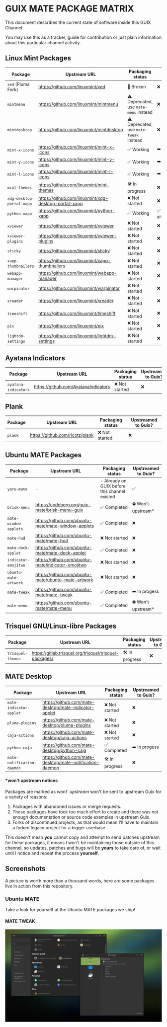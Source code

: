 # GUIX MATE PACKAGE MATRIX

This document describes the current state of software inside this GUIX Channel.

You may use this as a tracker, guide for contribution or just plain information
about this particular channel activity.

## Linux Mint Packages

| Package                   | Upstream URL                                         | Packaging status                        | Upstreamed to Guix?            |
| ------------------------- | ---------------------------------------------------- | --------------------------------------- | ------------------------------ |
| `xed` (Pluma Fork)        | https://github.com/linuxmint/xed                     | 🧨 Broken                               | ❌                             |
| `mintmenu`                | https://github.com/linuxmint/mintmenu                | ⚠️ Deprecated, use `mate-menu` instead  | ❌                             |
| `mintdesktop`             | https://github.com/linuxmint/mintdesktop             | ⚠️ Deprecated, use `mate-tweak` instead | ❌                             |
| `mint-x-icons`            | https://github.com/linuxmint/mint-x-icons            | ✅ Working                              | ➡️ In progess                  |
| `mint-y-icons`            | https://github.com/linuxmint/mint-y-icons            | ✅ Working                              | ➡️ In progess                  |
| `mint-l-icons`            | https://github.com/linuxmint/mint-l-icons            | ✅ Working                              | ➡️ In progess                  |
| `mint-themes`             | https://github.com/linuxmint/mint-themes             | 🛠️ In progress                          | ❌                             |
| `xdg-desktop-portal-xapp` | https://github.com/linuxmint/xdg-desktop-portal-xapp | ❌ Not started                          | ❌                             |
| `python-xapp`             | https://github.com/linuxmint/python-xapp             | ✅ Working                              | ✅ `gnu/packages/cinnamon.scm` |
| `xviewer`                 | https://github.com/linuxmint/xviewer                 | ❌ Not started                          | ❌                             |
| `xviewer-plugins`         | https://github.com/linuxmint/xviewer-plugins         | ❌ Not started                          | ❌                             |
| `sticky`                  | https://github.com/linuxmint/sticky                  | ❌ Not started                          | ❌                             |
| `xapp-thumbnailers`       | https://github.com/linuxmint/xapp-thumbnailers       | ❌ Not started                          | ❌                             |
| `webapp-manager`          | https://github.com/linuxmint/webapp-manager          | ❌ Not started                          | ❌                             |
| `warpinator`              | https://github.com/linuxmint/warpinator              | ❌ Not started                          | ❌                             |
| `xreader`                 | https://github.com/linuxmint/xreader                 | ❌ Not started                          | ❌                             |
| `timeshift`               | https://github.com/linuxmint/timeshift               | ❌ Not started                          | ❌                             |
| `pix`                     | https://github.com/linuxmint/pix                     | ❌ Not started                          | ❌                             |
| `lightdm-settings`        | https://github.com/linuxmint/lightdm-settings        | ❌ Not started                          | ❌                             |

## Ayatana Indicators

| Package              | Upstream URL                         | Packaging status | Upstreamed to Guix? |
| -------------------- | ------------------------------------ | ---------------- | ------------------- |
| `ayatana-indicators` | https://github.com/AyatanaIndicators | ❌ Not started   | ❌                  |

## Plank

| Package | Upstream URL                    | Packaging status | Upstreamed to Guix? |
| ------- | ------------------------------- | ---------------- | ------------------- |
| `plank` | https://github.com/ricotz/plank | ❌ Not started   | ❌                  |

## Ubuntu MATE Packages

| Package               | Upstream URL                                       | Packaging status                              | Upstreamed to Guix? |
| --------------------- | -------------------------------------------------- | --------------------------------------------- | ------------------- |
| `yaru-mate`           | -                                                  | - Already on GUIX before this channel existed | ✅                  |
| `brisk-menu`          | https://codeberg.org/guix-mate/brisk-menu-guix     | ✅ Completed                                  | ⛔️ Won't upstream*  |
| `mate-window-applets` | https://github.com/ubuntu-mate/mate-window-applets | ✅ Completed                                  | ❌                  |
| `mate-hud`            | https://github.com/ubuntu-mate/mate-hud            | ❌ Not started                                | ❌                  |
| `mate-dock-applet`    | https://github.com/ubuntu-mate/mate-dock-applet    | ✅ Completed                                  | ❌                  |
| `indicator-emojitwo`  | https://github.com/ubuntu-mate/indicator-emojitwo  | ❌ Not started                                | ❌                  |
| `ubuntu-mate-artwork` | https://github.com/ubuntu-mate/ubuntu-mate-artwork | ❌ Not started                                | ❌                  |
| `mate-tweak`          | https://github.com/ubuntu-mate/mate-tweak          | ✅ Completed                                  | ➡️ In progess       |
| `mate-menu`           | https://github.com/ubuntu-mate/mate-menu           | ✅ Completed                                  | ⛔️ Won't upstream*  |

## Trisquel GNU/Linux-libre Packages

| Package           | Upstream URL                                            | Packaging status | Upstreamed to Guix? |
| ----------------- | ------------------------------------------------------- | ---------------- | ------------------- |
| `trisquel-themes` | https://gitlab.trisquel.org/trisquel/trisquel-packages/ | 🛠️ In progress   | ❌                  |

## MATE Desktop

| Package                    | Upstream URL                                             | Packaging status | Upstreamed to Guix? |
| -------------------------- | -------------------------------------------------------- | ---------------- | ------------------- |
| `mate-indicator-applet`    | https://github.com/mate-desktop/mate-indicator-applet    | ❌ Not started   | ❌                  |
| `pluma-plugins`            | https://github.com/mate-desktop/pluma-plugins            | ❌ Not started   | ❌                  |
| `caja-actions`             | https://github.com/mate-desktop/caja-actions             | ❌ Not started   | ❌                  |
| `python-caja`              | https://github.com/mate-desktop/python-caja              | ✅ Completed     | ➡️ In progess       |
| `mate-notification-daemon` | https://github.com/mate-desktop/mate-notification-daemon | 🛠️ In progress   | ❌                  |

#### *won't upstream notices

Packages are marked as _wont' upstream_ won't be sent to upstream Guix for a
variety of reasons:

1. Packages with abandoned issues or merge requests.
2. These packages have took too much effort to create and there was not enough
   documentation or source code examples in upstream Guix.
3. Forks of discontinued projects, as that would mean I'll have to maintain a
   forked legacy project for a bigger userbase

This doesn't mean **you** cannot copy and attempt to send patches upstream for
these packages, it means I won't be maintaining those outside of this channel,
so updates, patches and bugs will be **yours** to take care of, or wait until I
notice and repeat the process **yourself**.

## Screenshots

A picture is worth more than a thousand words, here are some packages live in
action from this repository.

### Ubuntu MATE

Take a look for yourself at the Ubuntu MATE packages we ship!

#### MATE TWEAK

![mate-tweak-screenshot](./.repo-assets/mate-tweak.png)
